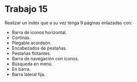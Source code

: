 # Trabajo 15

Realizar un index que a su vez tenga 9 páginas enlazadas con:

* Barra de iconos horizontal.
* Cortinas.
* Plegable acordeón.
* Encabezados de pestañas.
* Pestañas flotantes.
* Barra de navegación con iconos.
* Búsqueda en menú.
* En barra.
* Barra lateral fija.